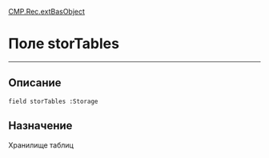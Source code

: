 ﻿---
Link: CMP.Rec.extBasObject.@storTables
---

<!---  Навигация
[Имя проекта](#) :
-->
[CMP.Rec.extBasObject](Default)

# Поле storTables
---

## Описание

    field storTables :Storage

<!--
## Аргументы{#Args}

### Аргумент1

Описание аргумента 1
-->

## Назначение

Хранилище таблиц

<!--
## Пример

    storTables...
-->

